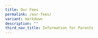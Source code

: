 ```yaml
---
title: Our Fees
permalink: /our-fees/
variant: markdown
description: ""
third_nav_title: Information for Parents
---
```

